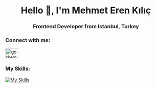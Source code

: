 <h1 align="center">Hello 👋, I'm Mehmet Eren Kılıç</h1>
<h3 align="center">Frontend Developer from Istanbul, Turkey</h3>

<h3 align="left">Connect with me:</h3>
<p align="left">
<a href="https://www.linkedin.com/in/mehmet-eren-kılıç-82a5781ba/" target="blank"><img align="center" src="https://raw.githubusercontent.com/rahuldkjain/github-profile-readme-generator/master/src/images/icons/Social/linked-in-alt.svg" alt="gorkemater" height="30" width="40" /></a>
</p>

<h3 align="left">My Skills:</h3>

[![My Skills](https://skillicons.dev/icons?i=html,css,js,ts,react,next,nodejs,tailwind,sass,cs,python)](https://skillicons.dev)
